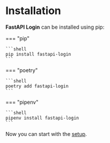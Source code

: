 # Installation

**FastAPI Login** can be installed using pip:

=== "pip"

    ```shell
    pip install fastapi-login
    ```

=== "poetry"

    ```shell
    poetry add fastapi-login
    ```

=== "pipenv"

    ```shell
    pipenv install fastapi-login
    ```

Now you can start with the [setup](setup.md).
